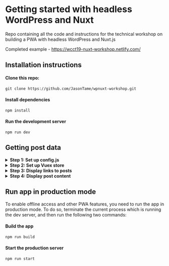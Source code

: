 # Getting started with headless WordPress and Nuxt
Repo containing all the code and instructions for the technical workshop on building a PWA with headless WordPress and Nuxt.js

Completed example - https://wcct19-nuxt-workshop.netlify.com/

## Installation instructions

#### Clone this repo:

`git clone https://github.com/JasonTame/wpnuxt-workshop.git`

#### Install dependencies

`npm install`

#### Run the development server

`npm run dev`

## Getting post data

<details>
  <summary><b>Step 1: Set up config.js</b></summary>
  
  <p></p>
  In assets/config.js, add the following code:
  <p></p>

  ```javascript
  
  'use strict'

  const apiEndpoint = '2019.capetown.wordcamp.org' 

  export default {
    appTitleShort: 'WCCT 2019 Nuxt PWA',
    appTitle: 'WCCT 2019 Nuxt Workshop App',
    appDescription: 'App for the Nuxt workshop at WCCT 2019',
    appThemeColor: '#ffffff',
    appBgColor: '#252021',
    appIcon: 'assets/icon.png',

    // WP Rest Api endpoints
    client: `https://${apiEndpoint}`, 
    wpDomain: `https://${apiEndpoint}/wp-json`,
    api: {
      posts: '/wp/v2/posts'
    }
  }
  
  ```
  <p>The first 6 options will automatically populate a manifest.json file. </p>

  <p>The Rest API endpoints will be used to fetch data from the WordPress site.</p>
  
</details>

<details>
  <summary><b>Step 2: Set up Vuex store</b></summary>
  <p></p>
  <p>Vuex is a state management pattern + library for Vue.js applications. It serves as a centralized store for all the components in an application, with rules ensuring that the state can only be mutated in a predictable fashion. (https://vuex.vuejs.org)</p>

  <p>To set up a simple Vuex store in your Nuxt.js project, add the following code to store/index.js</p>
  
  ``` javascript
  import Config from '~/assets/config'
  import axios from 'axios'


  export const state = () => ({
    currentPost: '',
    nightMode: false,
    posts: [],
  });

  export const mutations = {
    setCurrentPost(state, obj) {
      state.currentPost = obj;
    },
    setPosts(state, obj) {
      state.posts = obj;
    },
    toggleNightMode(state) {
      state.nightMode = !state.nightMode;
    }
  }

  export const actions = {
    nuxtServerInit({ commit, state }) {
      // Get all posts
      return axios.get(Config.wpDomain + Config.api.posts)
          .then(res => commit('setPosts', res.data));
    },
  }
  ```

  <p>The nightmode toggle should now work :)</p> 

  ![Night mode toggle](https://i.imgur.com/jg1tleR.gif)


</details>

<details>
  <summary><b>Step 3: Display links to posts</b></summary>
  <p></p>
  In the previous step we stored the post data to the Vuex store, so we now have access to that data. Let's add some links on the home page (pages/index.vue)
  and on the post page (pages/posts/_id.vue)

  #### Set up the PostLinks component

  The code which renders the links should be added to a component called PostLinks. This component can be found in components/PostLinks.vue.

  This component includes an unordered list of links. It has a single prop called 'posts' which we can pass our posts to in order to dsiplay the links. 

  Add the code below to PostLinks.vue

  ``` javascript
  
    <template>
    <div>
      <ul class="flex flex-wrap justify-between flex-col">
        <li :key="post.id" v-for="post in posts">
          <nuxt-link :to="`/posts/${post.id}`" v-html="post.title.rendered"></nuxt-link>
        </li>
      </ul>
    </div>
  </template>

  <script>
    export default {
      props: {
        posts: {}
      }
    };
  </script>

  ```

  #### Show most recent posts on the home page

  In pages/index.vue, lets add a computed property which returns the latest 3 posts. Add this code below the components property near the bottom of the file. Make sure you add a comma between them!  

  ``` javascript 
  computed: {
    latestPostLinks() {
      return this.$store.state.posts.filter((post, idx) => idx < 3);
    }
  }
  ```

  The PostLinks component has already been imported and registered, so all we need to do is add it to the template and give it 'latestPostLinks' as a prop.

  Add the following code after the 'Recent post links' comment:

  ``` javascript
    <post-links :posts="latestPostLinks" />
    <nuxt-link to="/posts/" class="normal font-bold hover:font-bold">more...</nuxt-link>
  ```
  
  Your home page should now look like this:

  ![Recent post links](https://i.imgur.com/GJUu4sj.png)

  ##### Add all post links to post page

  The post page can be found at pages/posts/_id.vue. This is a dynamic page which is used to render any blog post. 

  We already have the full list of posts in the store, so all we need to do is add the PostLinks component and pass it all the posts.

  Add the following code after the 'All post links' comment:

  ``` javascript
    <post-links :posts="this.$store.state.posts" />
  ```

  Your post page should now contain a list of all posts:

  ![All post links](https://i.imgur.com/LZIROuG.png)

</details>

<details>
  <summary><b>Step 4: Display post content</b></summary>
   
  #### Set up PostContent component

  In components/PostContent.vue, add this code which will be used to display the title and content of the current post which is being viewed:

  ``` javascript
    <template>
      <div class="max-w-md leading-loose tracking-tight">
        <h1 class="font-bold my-12" v-html="currentPost.title.rendered"></h1>
        <div class="post-content" v-html="currentPost.content.rendered"></div>
      </div>
    </template>
  ```
  
  It's looking to use 'currentPost' to get the data, which currently doesn't exist. We need to create a currentPost computed property which will look at the current URL and see if it has an ID number. If it finds one, it will use that to determine which post to show. If there is no ID (which will be the case when the user is on the home page) it will just return the first post in the list. 

  Add the following code below the template tags in components/PostContent.vue:

  ``` javascript
    <script>
      export default {
        head() {
          return {
            title: this.currentPost.title.rendered
          };
        },
        computed: {
          currentPost() {
            let postID = this.$route.params.id
              ? this.$route.params.id
              : this.$store.state.posts[0].id;

            let currentPost = this.$store.state.posts.find(post => post.id == postID);

            this.$store.commit("setCurrentPost", currentPost);
            return currentPost;
          }
        }
      };
    </script>
  ```

  #### Display post content on the home page and the post page

  We are almost there! The last step is simply to add the PostContent component to the home and post page templates. The component has already been imported and registered, so add the following line below the 'Post content' comment on both pages/index.vue and pages/posts/_id.vue:

  ``` javascript
    <post-content />
  ```

</details>

## Run app in production mode

To enable offline access and other PWA features, you need to run the app in production mode. To do so, terminate the current process which is running the dev server, and then run the following two commands:
  
#### Build the app
`npm run build`

#### Start the production server
`npm run start`
